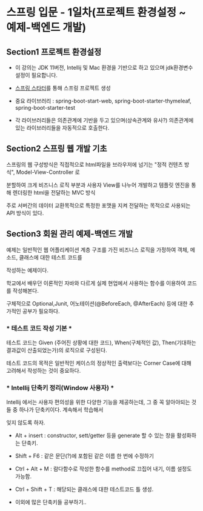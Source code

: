 <h1>스프링 입문 - 1일차(프로젝트 환경설정 ~ 예제-백엔드 개발) </h1>

## Section1 프로젝트 환경설정

- 이 강의는 JDK 11버전, Intellij 및 Mac 환경을 기반으로 하고 있으며 jdk환경변수 설정이 필요합니다.

- [스프링 스타터](https://start.spring.io)를 통해 스프링 프로젝트 생성

- 중요 라이브러리 : spring-boot-start-web, spring-boot-starter-thymeleaf, spring-boot-starter-test

- 각 라이브러리들은 의존관계에 기반을 두고 있으며(상속관계와 유사?) 의존관계에 있는 라이브러리들을 자동적으로 호출한다.


## Section2 스프링 웹 개발 기초

스프링의 웹 구성방식은 직접적으로 html파일을 브라우저에 넘기는 "정적 컨텐츠 방식", Model-View-Controller 로

분할하여 크게 비즈니스 로직 부분과 사용자 View를 나누어 개발하고 템플릿 엔진을 통해 렌더링한 html을 전달하는 MVC 방식

주로 서버간의 데이터 교환목적으로 특정한 포맷을 지켜 전달하는 목적으로 사용되는 API 방식이 있다.

## Section3 회원 관리 예제-백엔드 개발

예제는 일반적인 웹 어플리케이션 계층 구조를 가진 비즈니스 로직을 가정하여 객체, 메소드, 클래스에 대한 테스트 코드를

작성하는 예제이다.

학교에서 배우던 이론적인 자바와 다르게 실제 현업에서 사용하는 함수를 이용하여 코드를 작성해본다.

구체적으로 Optional,Junit, 어노테이션(@BeforeEach, @AfterEach) 등에 대한 추가적인 공부가 필요하다.

### * 테스트 코드 작성 기본 *

테스트 코드는 Given (주어진 상황에 대한 코드), When(구체적인 값), Then(기대하는 결과값이 산출되었는가)의 로직으로 구성된다.

테스트 코드의 목적은 일반적인 케이스의 정상적인 출력보다는 Corner Case에 대해 고려해서 작성하는 것이 중요하다.

### * Intellij 단축키 정리(Window 사용자) *

Intellij 에서는 사용자 편의성을 위한 다양한 기능을 제공하는데, 그 중 꼭 알아야되는 것들 중 하나가 단축키이다. 계속해서 학습해서

잊지 않도록 하자.

- Alt + insert : constructor, sett/getter 등을 generate 할 수 있는 창을 활성화하는 단축키.

- Shift + F6 : 같은 문단(?)에 포함된 같은 이름 한 번에 수정하기

- Ctrl + Alt + M : 람다함수로 작성한 함수를 method로 끄집어 내기, 이름 설정도 가능함.

- Ctrl + Shift + T : 해당되는 클래스에 대한 테스트코드 틀 생성.

- 이외에 많은 단축키들 공부하기..